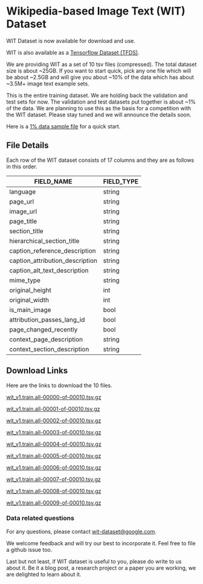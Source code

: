 # Wikipedia-based Image Text (WIT) Dataset

WIT Dataset is now available for download and use.

WIT is also available as a [Tensorflow Dataset (TFDS)](https://www.tensorflow.org/datasets/catalog/wit).

We are providing WIT as a set of 10 tsv files (compressed). The total dataset
size is about ~25GB. If you want to start quick, pick any one file which will be
about ~2.5GB and will give you about ~10% of the data which has about ~3.5M+
image text example sets.

This is the entire training dataset. We are holding back the validation and
test sets for now. The validation and test datasets put together is about ~1% of
the data. We are planning to use this as the basis for a competition with the
WIT dataset. Please stay tuned and we will announce the details soon.

Here is a [1% data sample file](https://storage.googleapis.com/gresearch/wit/wit_v1.train.all-1percent_sample.tsv.gz) for a quick start.

## File Details

Each row of the WIT dataset consists of 17 columns and they are as follows in this order.

FIELD_NAME                              | FIELD_TYPE |
----------------------------------------|------------|
language                                | string     |
page_url                                | string     |
image_url                               | string     |
page_title                              | string     |
section_title                           | string     |
hierarchical_section_title              | string     |
caption_reference_description           | string     |
caption_attribution_description         | string     |
caption_alt_text_description            | string     |
mime_type                               | string     |
original_height                         | int        |
original_width                          | int        |
is_main_image                           | bool       |
attribution_passes_lang_id              | bool       |
page_changed_recently                   | bool       |
context_page_description                | string     |
context_section_description             | string     |

## Download Links

Here are the links to download the 10 files.

[wit_v1.train.all-00000-of-00010.tsv.gz](https://storage.googleapis.com/gresearch/wit/wit_v1.train.all-00000-of-00010.tsv.gz)

[wit_v1.train.all-00001-of-00010.tsv.gz](https://storage.googleapis.com/gresearch/wit/wit_v1.train.all-00001-of-00010.tsv.gz)

[wit_v1.train.all-00002-of-00010.tsv.gz](https://storage.googleapis.com/gresearch/wit/wit_v1.train.all-00002-of-00010.tsv.gz)

[wit_v1.train.all-00003-of-00010.tsv.gz](https://storage.googleapis.com/gresearch/wit/wit_v1.train.all-00003-of-00010.tsv.gz)

[wit_v1.train.all-00004-of-00010.tsv.gz](https://storage.googleapis.com/gresearch/wit/wit_v1.train.all-00004-of-00010.tsv.gz)

[wit_v1.train.all-00005-of-00010.tsv.gz](https://storage.googleapis.com/gresearch/wit/wit_v1.train.all-00005-of-00010.tsv.gz)

[wit_v1.train.all-00006-of-00010.tsv.gz](https://storage.googleapis.com/gresearch/wit/wit_v1.train.all-00006-of-00010.tsv.gz)

[wit_v1.train.all-00007-of-00010.tsv.gz](https://storage.googleapis.com/gresearch/wit/wit_v1.train.all-00007-of-00010.tsv.gz)

[wit_v1.train.all-00008-of-00010.tsv.gz](https://storage.googleapis.com/gresearch/wit/wit_v1.train.all-00008-of-00010.tsv.gz)

[wit_v1.train.all-00009-of-00010.tsv.gz](https://storage.googleapis.com/gresearch/wit/wit_v1.train.all-00009-of-00010.tsv.gz)


### Data related questions

For any questions, please contact wit-dataset@google.com.

We welcome feedback and will try our best to incorporate it. Feel free to file a github issue too.

Last but not least, if WIT dataset is useful to you, please do write to us about it. 
Be it a blog post, a research project or a paper you are working, we are delighted to learn about it.

